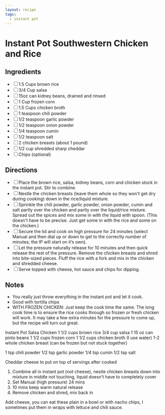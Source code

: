 ```yaml
---
layout: recipe
tags:
  - instant pot
---
```


# Instant Pot Southwestern Chicken and Rice

<section class="ingredients">
<h2>Ingredients</h2>
<ul class="ingredient-list">
<li><label><input type="checkbox">1.5 Cups brown rice</label></li>
<li><label><input type="checkbox">3/4 Cup salsa</label></li>
<li><label><input type="checkbox">15oz can kidney beans, drained and rinsed</label></li>
<li><label><input type="checkbox">1 Cup frozen corn</label></li>
<li><label><input type="checkbox">1.5 Cups chicken broth</label></li>
<li><label><input type="checkbox">1 teaspoon chili powder</label></li>
<li><label><input type="checkbox">1/2 teaspoon garlic powder</label></li>
<li><label><input type="checkbox">1/2 teaspoon onion powder</label></li>
<li><label><input type="checkbox">1/4 teaspoon cumin</label></li>
<li><label><input type="checkbox">1/2 teaspoon salt</label></li>
<li><label><input type="checkbox">2 chicken breasts (about 1 pound)</label></li>
<li><label><input type="checkbox">1/2 cup shredded sharp cheddar</label></li>
<li><label><input type="checkbox">Chips (optional)</label></li>
</ul>
</section>

<section class="directions">
<h2>Directions</h2>
<ul class="direction-list">
<li><label><input type="checkbox">Place the brown rice, salsa, kidney beans, corn and chicken stock in the instant pot. Stir to combine.</label></li>
<li><label><input type="checkbox">Nestle the chicken breasts (leave them whole so they won't get dry during cooking) down in the rice/liquid mixture.</label></li>
<li><label><input type="checkbox">Sprinkle the chili powder, garlic powder, onion powder, cumin and salt partly over the chicken and partly over the liquid/rice mixture. Spread out the spices and mix some in with the liquid with spoon. (This doesn't have to be precise. Just get some in with the rice and some on the chicken.)</label></li>
<li><label><input type="checkbox">Secure the lid and cook on high pressure for 24 minutes (select Manual and then dial up or down to get to the correctly number of minutes; the IP will start on it’s own).</label></li>
<li><label><input type="checkbox">Let the pressure naturally release for 10 minutes and then quick release the rest of the pressure. Remove the chicken breasts and shred into bite-sized pieces. Fluff the rice with a fork and mix in the chicken and shredded cheese.</label></li>
<li><label><input type="checkbox">Serve topped with cheese, hot sauce and chips for dipping.</label></li>
</ul>
</section>

## Notes

* You really just throw everything in the instant pot and let it cook.
* Good with tortilla chips
* WITH FROZEN CHICKEN: Just keep the cook time the same. The long cook time is to ensure the rice cooks through so frozen or fresh chicken will work. It may take a few extra minutes for the pressure to come up, but the recipe will turn out great.




Instant Pot Salsa Chicken 
1 1/2 cups brown rice
3/4 cup salsa
1 15 oz can pinto beans
1 1/2 cups frozen corn
1 1/2 cups chicken broth (I use water)
1-2 whole chicken breast (can be frozen but not stuck together)


1 tsp chili powder
1/2 tsp garlic powder
1/4 tsp cumin
1/2 tsp salt


Cheddar cheese to put on top of servings after cooked


1) Combine all in instant pot (not cheese), nestle chicken breasts down into mixture in middle not touching, liquid doesn’t have to completely cover
2) Set Manual (high pressure) 24 mins
3) 10 mins keep warm natural release
4) Remove chicken and shred, mix back in


Add cheese, you can eat these plain in a bowl or with nacho chips, I sometimes put them in wraps with lettuce and chili sauce.
